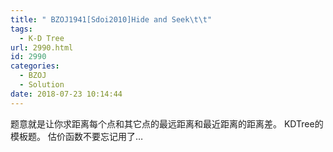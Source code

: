 ```yaml
---
title: " BZOJ1941[Sdoi2010]Hide and Seek\t\t"
tags:
  - K-D Tree
url: 2990.html
id: 2990
categories:
  - BZOJ
  - Solution
date: 2018-07-23 10:14:44
---
```


题意就是让你求距离每个点和其它点的最远距离和最近距离的距离差。 KDTree的模板题。 估价函数不要忘记用了…